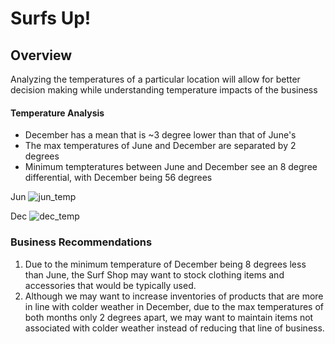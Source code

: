 # Surfs Up!

## Overview
Analyzing the temperatures of a particular location will allow for better decision making while understanding temperature impacts of the business 

#### Temperature Analysis
- December has a mean that is ~3 degree lower than that of June's
- The max temperatures of June and December are separated by 2 degrees
- Minimum tempteratures between June and December see an 8 degree differential, with December being 56 degrees

Jun
![jun_temp](https://user-images.githubusercontent.com/67982071/93003759-6077cd00-f50f-11ea-97b8-887846841b03.png)

Dec
![dec_temp](https://user-images.githubusercontent.com/67982071/93003767-68377180-f50f-11ea-9271-bf20ed42ed17.png)

### Business Recommendations
1. Due to the minimum temperature of December being 8 degrees less than June, the Surf Shop may want to stock clothing items and accessories that would be typically used. 
2. Although we may want to increase inventories of products that are more in line with colder weather in December, due to the max temperatures of both months only 2 degrees apart, we may want to maintain items not associated with colder weather instead of reducing that line of business. 
